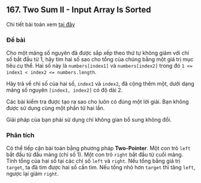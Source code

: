 ## 167. Two Sum II - Input Array Is Sorted

Chi tiết bài toán xem [tại đây](https://leetcode.com/problems/two-sum-ii-input-array-is-sorted/description)

### Đề bài
Cho một mảng số nguyên đã được sắp xếp theo thứ tự không giảm với chỉ số bắt đầu từ 1, hãy tìm hai số sao cho tổng của chúng bằng một giá trị mục tiêu cụ thể. Hai số này là `numbers[index1]` và `numbers[index2]` trong đó `1 <= index1 < index2 <= numbers.length`.

Hãy trả về chỉ số của hai số, `index1` và `index2`, đã cộng thêm một, dưới dạng mảng số nguyên `[index1, index2]` có độ dài 2.

Các bài kiểm tra được tạo ra sao cho luôn có đúng một lời giải. Bạn không được sử dụng cùng một phần tử hai lần.

Giải pháp của bạn phải sử dụng chỉ không gian bổ sung không đổi.

### Phân tích
Có thể tiếp cận bài toán bằng phương pháp **Two-Pointer**.
Một con trỏ `left` bắt đầu từ đầu mảng (chỉ số 1).
Một con trỏ `right` bắt đầu từ cuối mảng.
Tính tổng của hai số tại các chỉ số `left` và `right`.
Nếu tổng bằng giá trị `target`, ta đã tìm được hai số cần tìm.
Nếu tổng nhỏ hơn `target` thì tăng `left`, ngược lại giảm `right`.